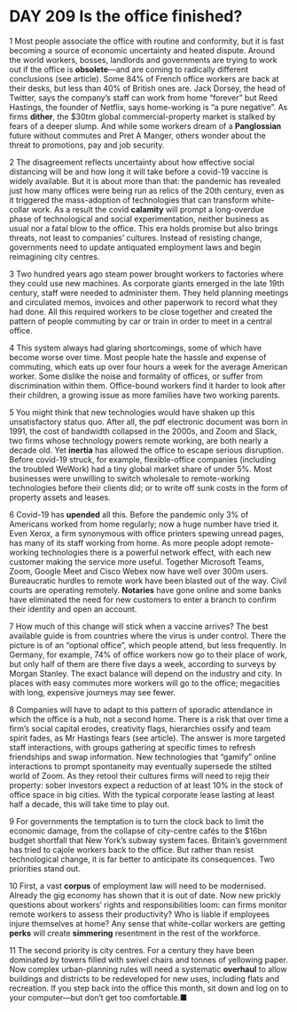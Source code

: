 # DAY 209 Is the office finished?
1 Most people associate the office with routine and conformity, but it is fast becoming a source of economic uncertainty and heated dispute. Around the world workers, bosses, landlords and governments are trying to work out if the office is **obsolete**—and are coming to radically different conclusions (see article). Some 84% of French office workers are back at their desks, but less than 40% of British ones are. Jack Dorsey, the head of Twitter, says the company’s staff can work from home “forever” but Reed Hastings, the founder of Netflix, says home-working is “a pure negative”. As firms **dither**, the $30trn global commercial-property market is stalked by fears of a deeper slump. And while some workers dream of a **Panglossian** future without commutes and Pret A Manger, others wonder about the threat to promotions, pay and job security.

2 The disagreement reflects uncertainty about how effective social distancing will be and how long it will take before a covid-19 vaccine is widely available. But it is about more than that: the pandemic has revealed just how many offices were being run as relics of the 20th century, even as it triggered the mass-adoption of technologies that can transform white-collar work. As a result the covid **calamity** will prompt a long-overdue phase of technological and social experimentation, neither business as usual nor a fatal blow to the office. This era holds promise but also brings threats, not least to companies’ cultures. Instead of resisting change, governments need to update antiquated employment laws and begin reimagining city centres.

3 Two hundred years ago steam power brought workers to factories where they could use new machines. As corporate giants emerged in the late 19th century, staff were needed to administer them. They held planning meetings and circulated memos, invoices and other paperwork to record what they had done. All this required workers to be close together and created the pattern of people commuting by car or train in order to meet in a central office.

4 This system always had glaring shortcomings, some of which have become worse over time. Most people hate the hassle and expense of commuting, which eats up over four hours a week for the average American worker. Some dislike the noise and formality of offices, or suffer from discrimination within them. Office-bound workers find it harder to look after their children, a growing issue as more families have two working parents.

5 You might think that new technologies would have shaken up this unsatisfactory status quo. After all, the pdf electronic document was born in 1991, the cost of bandwidth collapsed in the 2000s, and Zoom and Slack, two firms whose technology powers remote working, are both nearly a decade old. Yet **inertia** has allowed the office to escape serious disruption. Before covid-19 struck, for example, flexible-office companies (including the troubled WeWork) had a tiny global market share of under 5%. Most businesses were unwilling to switch wholesale to remote-working technologies before their clients did; or to write off sunk costs in the form of property assets and leases.

6 Covid-19 has **upended** all this. Before the pandemic only 3% of Americans worked from home regularly; now a huge number have tried it. Even Xerox, a firm synonymous with office printers spewing unread pages, has many of its staff working from home. As more people adopt remote-working technologies there is a powerful network effect, with each new customer making the service more useful. Together Microsoft Teams, Zoom, Google Meet and Cisco Webex now have well over 300m users. Bureaucratic hurdles to remote work have been blasted out of the way. Civil courts are operating remotely. **Notaries** have gone online and some banks have eliminated the need for new customers to enter a branch to confirm their identity and open an account.

7 How much of this change will stick when a vaccine arrives? The best available guide is from countries where the virus is under control. There the picture is of an “optional office”, which people attend, but less frequently. In Germany, for example, 74% of office workers now go to their place of work, but only half of them are there five days a week, according to surveys by Morgan Stanley. The exact balance will depend on the industry and city. In places with easy commutes more workers will go to the office; megacities with long, expensive journeys may see fewer.

8 Companies will have to adapt to this pattern of sporadic attendance in which the office is a hub, not a second home. There is a risk that over time a firm’s social capital erodes, creativity flags, hierarchies ossify and team spirit fades, as Mr Hastings fears (see article). The answer is more targeted staff interactions, with groups gathering at specific times to refresh friendships and swap information. New technologies that “gamify” online interactions to prompt spontaneity may eventually supersede the stilted world of Zoom. As they retool their cultures firms will need to rejig their property: sober investors expect a reduction of at least 10% in the stock of office space in big cities. With the typical corporate lease lasting at least half a decade, this will take time to play out.

9 For governments the temptation is to turn the clock back to limit the economic damage, from the collapse of city-centre cafés to the $16bn budget shortfall that New York’s subway system faces. Britain’s government has tried to cajole workers back to the office. But rather than resist technological change, it is far better to anticipate its consequences. Two priorities stand out.

10 First, a vast **corpus** of employment law will need to be modernised. Already the gig economy has shown that it is out of date. Now new prickly questions about workers’ rights and responsibilities loom: can firms monitor remote workers to assess their productivity? Who is liable if employees injure themselves at home? Any sense that white-collar workers are getting **perks** will create **simmering** resentment in the rest of the workforce.

11 The second priority is city centres. For a century they have been dominated by towers filled with swivel chairs and tonnes of yellowing paper. Now complex urban-planning rules will need a systematic **overhaul** to allow buildings and districts to be redeveloped for new uses, including flats and recreation. If you step back into the office this month, sit down and log on to your computer—but don’t get too comfortable.■

